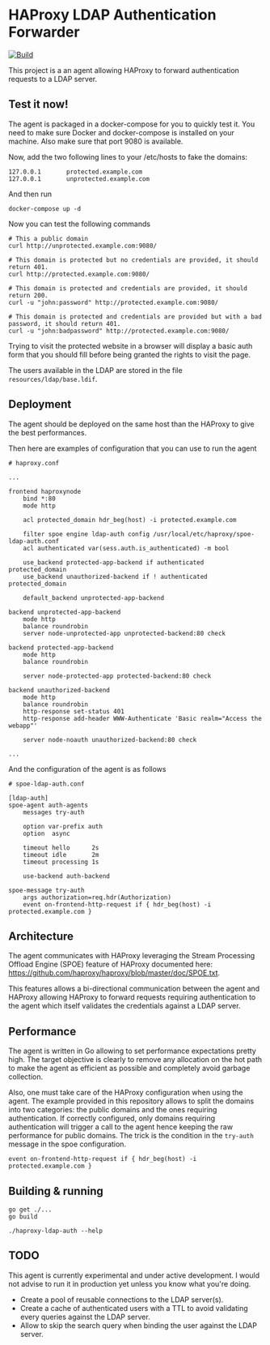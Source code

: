 # HAProxy LDAP Authentication Forwarder

[![Build](https://travis-ci.com/clems4ever/haproxy-ldap-auth.svg?branch=master)](https://travis-ci.com/clems4ever/haproxy-ldap-auth)

This project is a an agent allowing HAProxy to forward authentication requests to a LDAP server.

## Test it now!

The agent is packaged in a docker-compose for you to quickly test it. You need to make sure
Docker and docker-compose is installed on your machine. Also make sure that port 9080 is
available.

Now, add the two following lines to your /etc/hosts to fake the domains:

    127.0.0.1       protected.example.com
    127.0.0.1       unprotected.example.com

And then run

    docker-compose up -d

Now you can test the following commands

    # This a public domain
    curl http://unprotected.example.com:9080/

    # This domain is protected but no credentials are provided, it should return 401.
    curl http://protected.example.com:9080/

    # This domain is protected and credentials are provided, it should return 200.
    curl -u "john:password" http://protected.example.com:9080/

    # This domain is protected and credentials are provided but with a bad password, it should return 401.
    curl -u "john:badpassword" http://protected.example.com:9080/

Trying to visit the protected website in a browser will display a basic auth form that you should fill
before being granted the rights to visit the page.

The users available in the LDAP are stored in the file `resources/ldap/base.ldif`.

## Deployment

The agent should be deployed on the same host than the HAProxy to give the best performances.

Then here are examples of configuration that you can use to run the agent

    # haproxy.conf

    ...

    frontend haproxynode
        bind *:80
        mode http

        acl protected_domain hdr_beg(host) -i protected.example.com

        filter spoe engine ldap-auth config /usr/local/etc/haproxy/spoe-ldap-auth.conf
        acl authenticated var(sess.auth.is_authenticated) -m bool

        use_backend protected-app-backend if authenticated protected_domain
        use_backend unauthorized-backend if ! authenticated protected_domain

        default_backend unprotected-app-backend

    backend unprotected-app-backend
        mode http
        balance roundrobin
        server node-unprotected-app unprotected-backend:80 check

    backend protected-app-backend
        mode http
        balance roundrobin

        server node-protected-app protected-backend:80 check

    backend unauthorized-backend
        mode http
        balance roundrobin
        http-response set-status 401
        http-response add-header WWW-Authenticate 'Basic realm="Access the webapp"'

        server node-noauth unauthorized-backend:80 check

    ...

And the configuration of the agent is as follows

    # spoe-ldap-auth.conf

    [ldap-auth]
    spoe-agent auth-agents
        messages try-auth

        option var-prefix auth
        option  async

        timeout hello      2s
        timeout idle       2m
        timeout processing 1s

        use-backend auth-backend

    spoe-message try-auth
        args authorization=req.hdr(Authorization)
        event on-frontend-http-request if { hdr_beg(host) -i protected.example.com }


## Architecture

The agent communicates with HAProxy leveraging the Stream Processing Offload Engine (SPOE) feature
of HAProxy documented here: https://github.com/haproxy/haproxy/blob/master/doc/SPOE.txt.

This features allows a bi-directional communication between the agent and HAProxy allowing HAProxy
to forward requests requiring authentication to the agent which itself validates the credentials
against a LDAP server.

## Performance

The agent is written in Go allowing to set performance expectations pretty high. The target objective is
clearly to remove any allocation on the hot path to make the agent as efficient as possible and completely
avoid garbage collection.

Also, one must take care of the HAProxy configuration when using the agent. The example provided in this
repository allows to split the domains into two categories: the public domains and the ones requiring authentication.
If correctly configured, only domains requiring authentication will trigger a call to the agent hence keeping the
raw performance for public domains. The trick is the condition in the `try-auth` message in the spoe configuration.

    event on-frontend-http-request if { hdr_beg(host) -i protected.example.com }


## Building & running

    go get ./...
    go build

    ./haproxy-ldap-auth --help

## TODO

This agent is currently experimental and under active development. I would not advise to run it in
production yet unless you know what you're doing.

* Create a pool of reusable connections to the LDAP server(s).
* Create a cache of authenticated users with a TTL to avoid validating every queries against the LDAP server.
* Allow to skip the search query when binding the user against the LDAP server.
